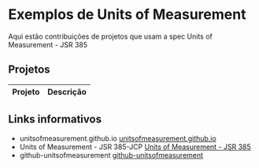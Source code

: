 # Exemplos de Units of Measurement
Aqui estão contribuições de projetos que usam a spec Units of Measurement - JSR 385

## Projetos
Projeto         | Descrição
--------------- | -------------


## Links informativos

* unitsofmeasurement.github.io [unitsofmeasurement.github.io](http://unitsofmeasurement.github.io/)
* Units of Measurement - JSR 385-JCP [Units of Measurement - JSR 385](https://jcp.org/en/jsr/detail?id=385)
* github-unitsofmeasurement [github-unitsofmeasurement]( https://github.com/unitsofmeasurement)

